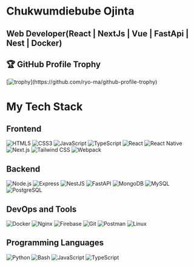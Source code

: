 
<h1>Chukwumdiebube Ojinta</h1>
<h2>Web Developer(React | NextJs | Vue | FastApi | Nest | Docker)</h2>

## 🏆 GitHub Profile Trophy

[![trophy](https://github-profile-trophy.vercel.app/?username=IamChukwumdiebubeOjinta&rank=-B,-?)](https://github.com/ryo-ma/github-profile-trophy)

# My Tech Stack

## Frontend
![HTML5](https://img.shields.io/badge/-HTML5-E34F26?style=flat-rounded&logo=html5&logoColor=white)
![CSS3](https://img.shields.io/badge/-CSS3-1572B6?style=flat-rounded&logo=css3&logoColor=white)
![JavaScript](https://img.shields.io/badge/-JavaScript-F7DF1E?style=flat-rounded&logo=javascript&logoColor=black)
![TypeScript](https://img.shields.io/badge/-TypeScript-007ACC?style=flat-rounded&logo=typescript&logoColor=white)
![React](https://img.shields.io/badge/-React-61DAFB?style=flat-rounded&logo=react&logoColor=black)
![React Native](https://img.shields.io/badge/-React%20Native-61DAFB?style=flat-rounded&logo=react&logoColor=black)
![Next.js](https://img.shields.io/badge/-Next.js-000000?style=flat-rounded&logo=nextdotjs&logoColor=white)
![Tailwind CSS](https://img.shields.io/badge/-Tailwind%20CSS-38B2AC?style=flat-rounded&logo=tailwind-css&logoColor=white)
![Webpack](https://img.shields.io/badge/-Webpack-8DD6F9?style=flat-rounded&logo=webpack&logoColor=black)

## Backend
![Node.js](https://img.shields.io/badge/-Node.js-339933?style=flat-rounded&logo=nodedotjs&logoColor=white)
![Express](https://img.shields.io/badge/-Express-000000?style=flat-rounded&logo=express&logoColor=white)
![NestJS](https://img.shields.io/badge/-NestJS-E0234E?style=flat-rounded&logo=nestjs&logoColor=white)
![FastAPI](https://img.shields.io/badge/-FastAPI-009688?style=flat-rounded&logo=fastapi&logoColor=white)
![MongoDB](https://img.shields.io/badge/-MongoDB-47A248?style=flat-rounded&logo=mongodb&logoColor=white)
![MySQL](https://img.shields.io/badge/-MySQL-4479A1?style=flat-rounded&logo=mysql&logoColor=white)
![PostgreSQL](https://img.shields.io/badge/-PostgreSQL-336791?style=flat-rounded&logo=postgresql&logoColor=white)

## DevOps and Tools
![Docker](https://img.shields.io/badge/-Docker-2496ED?style=flat-rounded&logo=docker&logoColor=white)
![Nginx](https://img.shields.io/badge/-Nginx-009639?style=flat-rounded&logo=nginx&logoColor=white)
![Firebase](https://img.shields.io/badge/-Firebase-FFCA28?style=flat-rounded&logo=firebase&logoColor=black)
![Git](https://img.shields.io/badge/-Git-F05032?style=flat-rounded&logo=git&logoColor=white)
![Postman](https://img.shields.io/badge/-Postman-FF6C37?style=flat-rounded&logo=postman&logoColor=white)
![Linux](https://img.shields.io/badge/-Linux-FCC624?style=flat-rounded&logo=linux&logoColor=black)

## Programming Languages
![Python](https://img.shields.io/badge/-Python-3776AB?style=flat-rounded&logo=python&logoColor=white)
![Bash](https://img.shields.io/badge/-Bash-4EAA25?style=flat-rounded&logo=gnu-bash&logoColor=white)
![JavaScript](https://img.shields.io/badge/-JavaScript-F7DF1E?style=flat-rounded&logo=javascript&logoColor=black)
![TypeScript](https://img.shields.io/badge/-TypeScript-007ACC?style=flat-rounded&logo=typescript&logoColor=white)
